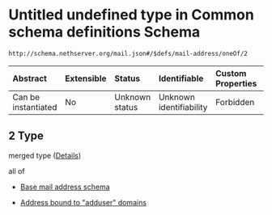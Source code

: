 # Untitled undefined type in Common schema definitions Schema

```txt
http://schema.nethserver.org/mail.json#/$defs/mail-address/oneOf/2
```



| Abstract            | Extensible | Status         | Identifiable            | Custom Properties | Additional Properties | Access Restrictions | Defined In                                      |
| :------------------ | :--------- | :------------- | :---------------------- | :---------------- | :-------------------- | :------------------ | :---------------------------------------------- |
| Can be instantiated | No         | Unknown status | Unknown identifiability | Forbidden         | Allowed               | none                | [mail.json\*](mail.json "open original schema") |

## 2 Type

merged type ([Details](mail-defs-mail-address-oneof-2.md))

all of

* [Base mail address schema](mail-defs-base-mail-address-schema.md "check type definition")

* [Address bound to "adduser" domains](mail-defs-mail-address-oneof-2-allof-address-bound-to-adduser-domains.md "check type definition")
